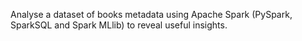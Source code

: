 Analyse a dataset of books metadata
using Apache Spark (PySpark, SparkSQL and Spark MLlib) to reveal useful insights.
